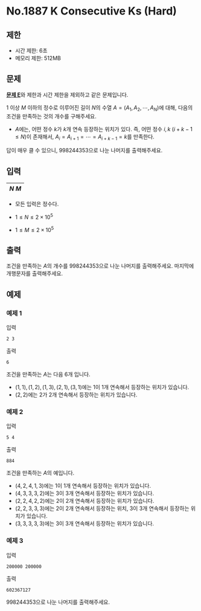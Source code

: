 # No.1887 K Consecutive Ks (Hard)

## 제한

- 시간 제한: 6초
- 메모리 제한: 512MB

## 문제

[**문제 E**](https://yukicoder.me/problems/7842)와 제한과 시간 제한을 제외하고 같은 문제입니다.

$1$ 이상 $M$ 이하의 정수로 이루어진 길이 $N$의 수열 $A = (A_1, A_2, \cdots, A_N)$에 대해, 다음의 조건을 만족하는 것의 개수를 구해주세요.

- $A$에는, 어떤 정수 $k$가 $k$개 연속 등장하는 위치가 있다. 즉, 어떤 정수 $i, k$ $(i+k-1 \le N)$이 존재해서, $A_i = A_{i+1} = \cdots = A_{i+k-1} = k$를 만족한다.

답이 매우 클 수 있으니, $998244353$으로 나눈 나머지를 출력해주세요.

## 입력

|$N$ $M$|
|:-|

- 모든 입력은 정수다.

- $1 \le N \le 2 \times 10^5$
- $1 \le M \le 2 \times 10^5$

## 출력

조건을 만족하는 $A$의 개수를 $998244353$으로 나눈 나머지를 출력해주세요. 마지막에 개행문자를 출력해주세요.

## 예제

### 예제 1

입력

```
2 3
```

출력

```
6
```

조건을 만족하는 $A$는 다음 $6$개 입니다.

- $(1, 1), (1, 2), (1, 3), (2, 1), (3, 1)$에는 $1$이 $1$개 연속해서 등장하는 위치가 있습니다.
- $(2, 2)$에는 $2$가 $2$개 연속해서 등장하는 위치가 있습니다.


### 예제 2

입력

```
5 4
```

출력

```
884
```

조건을 만족하는 $A$의 예입니다.

- $(4, 2, 4, 1, 3)$에는 $1$이 $1$개 연속해서 등장하는 위치가 있습니다.
- $(4, 3, 3, 3, 2)$에는 $3$이 $3$개 연속해서 등장하는 위치가 있습니다.
- $(2, 2, 4, 2, 2)$에는 $2$이 $2$개 연속해서 등장하는 위치가 있습니다.
- $(2, 2, 3, 3, 3)$에는 $2$이 $2$개 연속해서 등장하는 위치, $3$이 $3$개 연속해서 등장하는 위치가 있습니다.
- $(3, 3, 3, 3, 3)$에는 $3$이 $3$개 연속해서 등장하는 위치가 있습니다.
### 예제 3

입력

```
200000 200000
```

출력

```
602367127
```

$998244353$으로 나눈 나머지를 출력해주세요.
